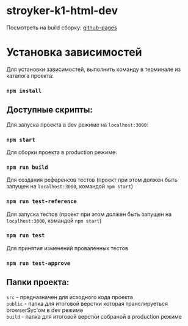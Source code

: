 # stroyker-k1-html-dev

Посмотреть на build сборку: [github-pages](https://luzhetskiy.github.io/stroyker-k1-html-dev/)

# Установка зависимостей
Для установки зависимостей, выполнить команду в терминале из каталога проекта:
### `npm install`

## Доступные скрипты:

Для запуска проекта в dev режиме на `localhost:3000`:
### `npm start`

Для сборки проекта в production режиме:
### `npm run build`

Для создания референсов тестов (проект при этом должен быть запущен на `localhost:3000`, командой `npm start`)
### `npm run test-reference`

Для запуска тестов (проект при этом должен быть запущен на `localhost:3000`, командой `npm start`)
### `npm run test`

Для принятия изменений проваленных тестов
### `npm run test-approve`

## Папки проекта:
`src` - предназначен для исходного кода проекта \
`public` - папка для итоговой верстки которая транслируеться browserSyc'ом в dev режиме \
`build` - папка для итоговой верстки собраной в production режиме
